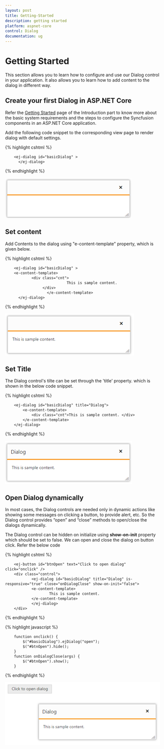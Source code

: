 ```yaml
---
layout: post
title: Getting-Started
description: getting started
platform: aspnet-core
control: Dialog
documentation: ug
---
```


# Getting Started

This section allows you to learn how to configure and use our Dialog control in your application. It also allows you to learn how to add content to the dialog in different way.

## Create your first Dialog in ASP.NET Core

Refer the [Getting Started](https://help.syncfusion.com/aspnet-core/getting-started) page of the Introduction part to know more about the basic system requirements and the steps to configure the Syncfusion components in an ASP.NET Core application.

Add the following code snippet to the corresponding view page to render dialog with default settings.

{% highlight cshtml %}

        <ej-dialog id="basicDialog" >
          </ej-dialog>

{% endhighlight %}

![](Getting-Started_Images/default.png)

## Set content

Add Contents to the dialog using "e-content-template" property, which is given below.

{% highlight cshtml %}

        <ej-dialog id="basicDialog" >
        <e-content-template>
                <div class="cnt">
                                This is sample content.
                     </div>
                       </e-content-template>
          </ej-dialog>

{% endhighlight %}


![](Getting-Started_Images/content.png)
       
## Set Title

The Dialog control's tilte can be set through the 'title' property. which is shown in the below code snippet.

{% highlight cshtml %}

        <ej-dialog id="basicDialog" title="Dialog">
            <e-content-template>
                <div class="cnt">This is sample content. </div> 
            </e-content-template> 
        </ej-dialog>
     
{% endhighlight %}
  

![](Getting-Started_Images/title.png)

## Open Dialog dynamically

In most cases, the Dialog controls are needed only in dynamic actions like showing some messages on clicking a button, to provide alert, etc. So the Dialog control provides “open” and “close” methods to open/close the dialogs dynamically.

The Dialog control can be hidden on initialize using **show-on-init** property which should be set to false.
We can open and close the dialog on button click. Refer the below code

{% highlight cshtml %}

        <ej-button id="btnOpen" text="Click to open dialog" click="onclick" />
        <div class="control">
                <ej-dialog id="basicDialog" title="Dialog" is-responsive="true" close="onDialogClose" show-on-init="false">
                <e-content-template>
                        This is sample content.
                </e-content-template>
                </ej-dialog>
        </div>
       
{% endhighlight %}  

{% highlight javascript %}  

        function onclick() {
            $("#basicDialog").ejDialog("open");
            $("#btnOpen").hide();
        }
        function onDialogClose(args) {
            $("#btnOpen").show();
        }

  {% endhighlight %}

![](Getting-Started_Images/Dialogbtn.png)